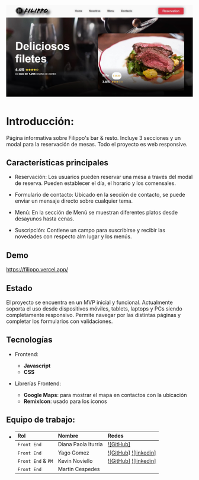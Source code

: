 ![foto portada del proyecto](./assets/images/main/main.jpg "This is a sample image.")

# Introducción:

Página informativa sobre Filippo's bar & resto. Incluye 3 secciones y un modal para la reservación de mesas. Todo el proyecto es web responsive. 


## Características principales
* Reservación:
Los usuarios pueden reservar una mesa a través del modal de reserva. Pueden establecer el día, el horario y los comensales.

* Formulario de contacto:
Ubicado en la sección de contacto, se puede enviar un mensaje directo sobre cualquier tema.

* Menú:
En la sección de Menú se muestran diferentes platos desde desayunos hasta cenas.

* Suscripción:
Contiene un campo para suscribirse y recibir las novedades con respecto alm lugar y los menús.


## Demo
https://filippo.vercel.app/


## Estado
El proyecto se encuentra en un MVP inicial y funcional. Actualmente soporta el uso desde dispositivos móviles, tablets, laptops y PCs siendo completamente responsivo. Permite navegar por las distintas páginas y completar los formularios con validaciones. 

## Tecnologías

- Frontend:

    - **Javascript**
    - **CSS**

- Librerías Frontend:

    - **Google Maps**: para mostrar el mapa en contactos con la ubicación
    - **RemixIcon**: usado para los iconos

## Equipo de trabajo:

- 
    | Rol                  | Nombre               | Redes                                                                                                                             |
    | :------------------- | :------------------- | :-------------------------------------------------------------------------------------------------------------------------------- |
    | `Front End`          | Diana Paola Iturria  | [![GitHub]](https://github.com/DianaIturria)                                                                                      |
    | `Front End`          | Yago Gomez           | [![GitHub]](https://github.com/YagoGomez83) [![linkedin]](https://www.linkedin.com/in/yago-gomez-320087224/)                      | 
    | `Front End` & `PM`   | Kevin Noviello       | [![GitHub]](https://github.com/kjnoviello) [![linkedin]](https://www.linkedin.com/in/kevinjoelnoviello/)                          |
    | `Front End`          | Martin Cespedes      |                                                                                                                                   |
 